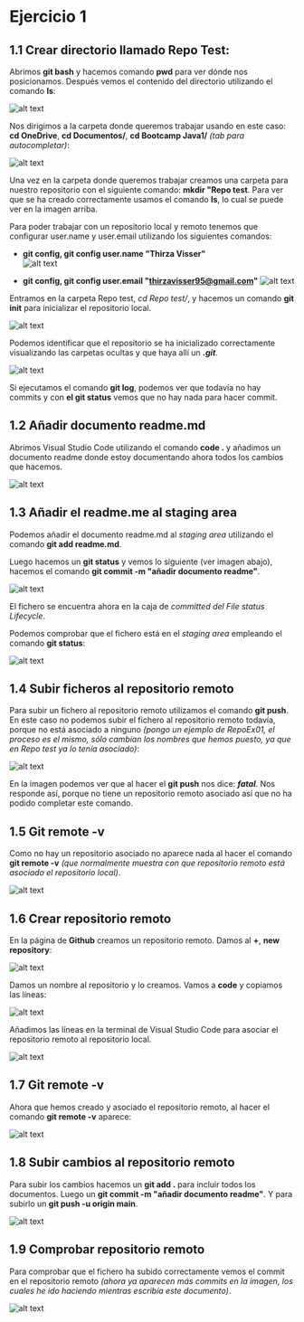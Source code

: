 # Ejercicio 1  
## 1.1 Crear directorio llamado Repo Test:  
Abrimos **git bash** y hacemos comando **pwd** para ver dónde nos posicionamos. Después vemos el contenido del directorio utilizando el comando **ls**:   
  
![alt text](<imagenes repo test 1/Image 1.png>)
  
Nos dirigimos a la carpeta donde queremos trabajar usando en este caso: **cd OneDrive**, **cd Documentos/**, **cd Bootcamp Java1/** *(tab para autocompletar)*:  

![alt text](<imagenes repo test 1/Image 2.png>)  

Una vez en la carpeta donde queremos trabajar creamos una carpeta para nuestro repositorio con el siguiente comando: **mkdir "Repo test**. Para ver que se ha creado correctamente usamos el comando **ls**, lo cual se puede ver en la imagen arriba.  
  
Para poder trabajar con un repositorio local y remoto tenemos que configurar user.name y user.email utilizando los siguientes comandos:  
- **git config, git config user.name "Thirza Visser"**   
  ![alt text](<imagenes repo test 1/Image 3.png>)

- **git config, git config user.email "thirzavisser95@gmail.com"** 
  ![alt text](<imagenes repo test 1/Image 4.png>)
  
Entramos en la carpeta Repo test, *cd Repo test/*, y hacemos un comando **git init** para inicializar el repositorio local.
  
![alt text](<imagenes repo test 1/Image 5.png>)

Podemos identificar que el repositorio se ha inicializado correctamente visualizando las carpetas ocultas y que haya allí un ***.git***.  
  
![alt text](<imagenes repo test 1/Image 6.png>)

Si ejecutamos el comando **git log**, podemos ver que todavía no hay commits y con **el git status** vemos que no hay nada para hacer commit.

## 1.2 Añadir documento readme.md  

Abrimos Visual Studio Code utilizando el comando **code .** y añadimos un documento readme donde estoy documentando ahora todos los cambios que hacemos.  
  
![alt text](<imagenes repo test 1/Image 7.png>)

## 1.3 Añadir el readme.me al staging area  

Podemos añadir el documento readme.md al *staging area* utilizando el comando **git add readme.md**.  

Luego hacemos un **git status** y vemos lo siguiente (ver imagen abajo), hacemos el comando **git commit -m "añadir documento readme"**.  

![alt text](<imagenes repo test 1/Image 8.png>)   

El fichero se encuentra ahora en la caja de *committed del File status Lifecycle*.  
  
Podemos comprobar que el fichero está en el *staging area* empleando el comando **git status**:  
  
![alt text](<imagenes repo test 1/Image 9a.png>)
  
## 1.4 Subir ficheros al repositorio remoto  

Para subir un fichero al repositorio remoto utilizamos el comando **git push**. En este caso no podemos subir el fichero al repositorio remoto todavía, porque no está asociado a ninguno *(pongo un ejemplo de RepoEx01, el proceso es el mismo, sólo cambian los nombres que hemos puesto, ya que en Repo test ya lo tenía asociado)*:  
  
![alt text](<imagenes repo test 1/Image 9b.png>) 
  
En la imagen podemos ver que al hacer el **git push** nos dice: ***fatal***. Nos responde así, porque no tiene un repositorio remoto asociado así que no ha podido completar este comando.  

## 1.5 Git remote -v  

Como no hay un repositorio asociado no aparece nada al hacer el comando **git remote -v** *(que normalmente muestra con que repositorio remoto está asociado el repositorio local)*.  
  
![alt text](<imagenes repo test 1/Image 10.png>)

## 1.6 Crear repositorio remoto  

En la página de **Github** creamos un repositorio remoto. Damos al **+**, **new repository**:   
  
![alt text](<imagenes repo test 1/Image 11.png>)  
  
Damos un nombre al repositorio y lo creamos. Vamos a **code** y copiamos las líneas:

![alt text](<imagenes repo test 1/Image 12.png>)  

Añadimos las líneas en la terminal de Visual Studio Code para asociar el repositorio remoto al repositorio local.  
  
![alt text](<imagenes repo test 1/Image 13.png>)

## 1.7 Git remote -v  

Ahora que hemos creado y asociado el repositorio remoto, al hacer el comando **git remote -v** aparece: 

![alt text](<imagenes repo test 1/Image 14.png>)

## 1.8 Subir cambios al repositorio remoto  

Para subir los cambios hacemos un **git add .** para incluir todos los documentos. Luego un **git commit -m "añadir documento readme"**. Y para subirlo un **git push -u origin main**.  
  
![alt text](<imagenes repo test 1/Image 15.png>)

## 1.9 Comprobar repositorio remoto  

Para comprobar que el fichero ha subido correctamente vemos el commit en el repositorio remoto *(ahora ya aparecen más commits en la imagen, los cuales he ido haciendo mientras escribía este documento)*.  
  
![alt text](<imagenes repo test 1/Image 16.png>)